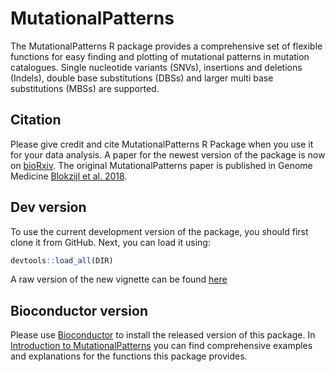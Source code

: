 # MutationalPatterns

The MutationalPatterns R package provides a comprehensive set of flexible
functions for easy finding and plotting of mutational patterns in mutation
catalogues. Single nucleotide variants (SNVs), insertions and deletions
(Indels), double base substitutions (DBSs) and larger multi base substitutions
(MBSs) are supported.

## Citation

Please give credit and cite MutationalPatterns R Package when you use it for
your data analysis. A paper for the newest version of the package is now on 
[bioRxiv](https://doi.org/10.1101/2021.11.01.466730).
The original MutationalPatterns paper is published in Genome Medicine
[Blokzijl et al. 2018](https://doi.org/10.1186/s13073-018-0539-0).


## Dev version

To use the current development version of the package, you should first clone it
from GitHub. Next, you can load it using:
```r
devtools::load_all(DIR)
```

A raw version of the new vignette can be found
[here](../master/vignettes/Introduction_to_MutationalPatterns.Rmd)

## Bioconductor version

Please use [Bioconductor](http://bioconductor.org/packages/MutationalPatterns/)
to install the released version of this package.  In [Introduction to MutationalPatterns](https://bioconductor.org/packages/release/bioc/vignettes/MutationalPatterns/inst/doc/Introduction_to_MutationalPatterns.html) you can find
comprehensive examples and explanations for the functions this package
provides.
